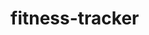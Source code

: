 # fitness-tracker
<!DOCTYPE html>
<html>
    <head>
        <meta charset="UTF-8">
        <title>Fitness tracker</title>
        <style>
            header h1{
                  text-align :center;
                  font-family: Georgia, 'Times New Roman', Times, serif;
                  font-display:unset;
            }
            header p{
                text-align: right;
                font-size: 20px ;
            }
            button{
                height :auto;
                width :auto;
            }
            
        </style>
    </head>
    <body>
        <header>
            <h1>FITNESS TRACKER</h1>
            <p>Be fit be healthy!</p>
        </header>
        <div class="container">
            <form id="fittness form">
                <div class="date">
                    <label for="date">Date:</label> 
                    <input type="date" id="date" required>
                </div><br>
                <div class="form-group">
                    <label for="steps">Steps taken:</label>
                    <input type="number" id="steps" placeholder="Enter steps" required>
                </div><br>
                <div class="form-group">
                    <label for="calories">Calories burned :</label>
                    <input type="number" id="calories" placeholder="EnterCalories" required>
                </div><br>
                <div class="form-group">
                    <label for="workout time">Workout duration(min):</label>
                    <input type="number" id="workout time" placeholder="workout timing" required>
                </div><br>
                <button type="button" onclick="adddate">Add activity</button><br><br>
                <div class="tracker output" id="output">
                    <h3>Your fitness activity :</h3>
                </div>
            </form>
            <script>
                function add fitnessdate(){
                    const date=document.getElementById('date').value;
                    const steps=document.getElementById('steps').value;
                    const calories=document.getElementById('calories').value;
                    const workout time=document.getElementById('workout time').value;
                      if(!date || !steps|| !calories ||!duration)
                      {
                        alert("Fill in all fields:")
                        return ;
                      }
                      const actiitylist=document.getElementById('activitylist');
                      const listitem=document.getElementById('activitylist');
                      const listitem=document.createElement('li');
                      listitem.textcontent='date': ${date},'steps':${steps},'calories' :${calories},'workout time' :${workout time}mins;
                      activitylist.appendchild(listItems);
                      document.getElementById('fitness-form').reset();
                }
            </script>
        </div><br>
        <footer>Copy@2024 All rights reserved.</footer>
    </body>
</html>
